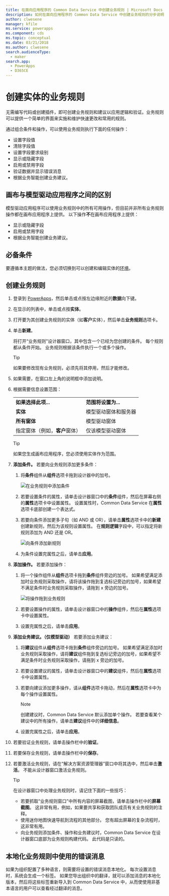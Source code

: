 ```yaml
---
title: 在面向应用程序的 Common Data Service 中创建业务规则 | Microsoft Docs
description: 如何在面向应用程序的 Common Data Service 中创建业务规则的分步说明。
author: clwesene
manager: kfile
ms.service: powerapps
ms.component: cds
ms.topic: conceptual
ms.date: 03/21/2018
ms.author: clwesene
search.audienceType:
  - maker
search.app:
  - PowerApps
  - D365CE
---
```


# <a name="create-a-business-rule-for-an-entity"></a>创建实体的业务规则

无需编写代码或创建插件，即可创建业务规则和建议以应用逻辑和验证。业务规则可以提供一个简单的界面来实施和维护快速更改和常用的规则。 
  
通过组合条件和操作，可以使用业务规则执行下面的任何操作：  
  
* 设置字段值  
* 清除字段值  
* 设置字段要求级别  
* 显示或隐藏字段  
* 启用或禁用字段  
* 验证数据并显示错误消息  
* 根据业务智能创建业务建议。  
  
## <a name="differences-between-canvas-and-model-driven-apps"></a>画布与模型驱动应用程序之间的区别

模型驱动应用程序可以使用业务规则中的所有可用操作，但目前并非所有业务规则操作都在画布应用程序上提供。 以下操作**不**在画布应用程序上提供：

* 显示或隐藏字段  
* 启用或禁用字段  
* 根据业务智能创建业务建议。  

## <a name="prerequisites"></a>必备条件 
要遵循本主题的做法，您必须切换到可以创建和编辑实体的[环境](../canvas-apps/working-with-environments.md)。

## <a name="create-a-business-rule"></a>创建业务规则
  
1. 登录到 [PowerApps](https://web.powerapps.com/?utm_source=padocs&utm_medium=linkinadoc&utm_campaign=referralsfromdoc)，然后单击或点按左边缘附近的**数据**向下键。

2. 在显示的列表中，单击或点按**实体**。
  
3. 打开要为其创建业务规则的实体（如**客户**实体），然后单击**业务规则**选项卡。  

4. 单击**新建**。  
  
    将打开“业务规则”设计器窗口，其中包含一个已经为您创建的条件。 每个规则都从条件开始。 业务规则根据该条件执行一个或多个操作。  

    > [!TIP]
    > 如果要修改现有业务规则，必须先将其停用，然后才能修改。  
  
5. 如果需要，在窗口左上角的说明框中添加说明。
  
6. 根据需要信息设置范围：  
  
    |||  
    |-|-|  
    |**如果选择此项...**|**范围将设置为...**|  
    |**实体**|模型驱动窗体和服务器|  
    |**所有窗体**|模型驱动窗体|  
    |指定窗体（例如，**客户**窗体）|仅该模型驱动窗体|  

    > [!TIP]
    > 如果您生成画布应用程序，您必须使用实体作为范围。
  
7. **添加条件。** 若要向业务规则添加更多条件：  
  
    1. 将**条件**组件从**组件**选项卡拖到设计器中的加号。  
  
        ![在业务规则中添加条件](./media/data-platform-cds-create-business-rule/add-condition-business-rule.png "在业务规则中添加条件")  
  
    2. 若要设置条件的属性，请单击设计器窗口中的**条件**组件，然后在屏幕右侧的**属性**选项卡中设置属性。 设置属性时，Common Data Service 在**属性**选项卡底部创建一个表达式。  
  
    3. 若要向条件添加更多子句（如 AND 或 OR），请单击**属性**选项卡中的**新建**创建新规则，然后为该规则设置属性。 在**规则逻辑**字段中，可以指定将新规则添加为 AND 还是 OR。  
  
        ![向条件添加新规则](./media/data-platform-cds-create-business-rule/add-new-rule-condition.png "向条件添加新规则")  
  
    4. 为条件设置完属性之后，请单击**应用**。  
  
8. **添加操作。** 若要添加操作：  
  
    1. 将一个操作组件从**组件**选项卡拖到**条件**组件旁边的加号。 如果希望满足添加时业务规则采取操作，请将该操作拖到复选标记旁边的加号，如果希望不满足条件时业务规则采取操作，请拖到 x 旁边的加号。
  
        ![将操作拖到业务规则](./media/data-platform-cds-create-business-rule/drag-an-action-business-rule.png "将操作拖到业务规则")  
  
    2. 若要设置操作的属性，请单击设计器窗口中的**操作**组件，然后在**属性**选项卡中设置属性。  
  
    3. 设置完属性之后，请单击**应用**。  
  
9. **添加业务建议。（仅模型驱动）** 若要添加业务建议：  
  
    1. 将**建议**组件从**组件**选项卡拖到**条件**组件旁边的加号。 如果希望满足添加时业务规则采取操作，请将**建议**组件拖到复选标记旁边的加号，如果希望不满足条件时业务规则采取操作，请拖到 x 旁边的加号。  
  
    2. 若要设置建议的属性，请单击设计器窗口中的**建议**组件，然后在**属性**选项卡中设置属性。  
  
    3. 若要向建议添加更多操作，请从**组件**选项卡拖动，然后在**属性**选项卡中为每个操作设置属性。  
  
        > [!NOTE]
        >  创建建议时，Common Data Service 默认添加单个操作。 若要查看某个建议中的所有操作，请单击**建议**组件中的**详细信息**。  
  
    4. 设置完属性之后，请单击**应用**。  
  
10. 若要验证业务规则，请单击操作栏中的**验证**。  
  
11. 若要保存业务规则，请单击操作栏中的**保存**。  
12. 若要激活业务规则，请在“解决方案资源管理器”窗口中将其选中，然后单击**激活**。 不能从设计器窗口激活业务规则。  
  
    > [!TIP]
    >  在设计器窗口中处理业务规则时，请记住下面的一些技巧：  
    >   
    > - 若要抓取“业务规则窗口”中所有内容的屏幕截图，请单击操作栏中的**屏幕截图**。 这非常有用，例如，如果要共享和获取团队成员有关业务规则的注释。  
    > - 使用迷你地图快速导航到流程的其他部分。 您有超出屏幕的复杂流程时，这非常有用。  
    > - 向业务规则添加条件、操作和业务建议时，Common Data Service 在设计器窗口底部为业务规则构建代码。 此代码是只读的。  
  
## <a name="localize-error-messages-used-in-business-rules"></a>本地化业务规则中使用的错误消息  
 如果为组织配置了多种语言，则需要将设置的错误消息本地化。 每次设置消息时，系统会生成一个标签。 如果您导出组织中的翻译，就可以添加消息的本地化版本，然后将这些标签重新导入到 Common Data Service 中，从而使使用非基本语言的用户可以查看经过翻译的消息。  
  
